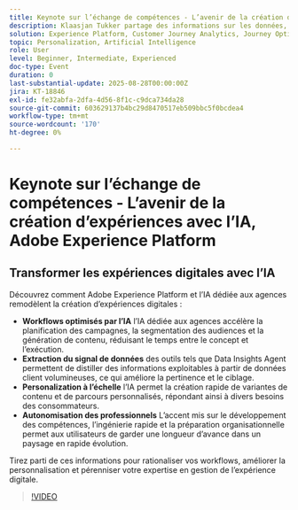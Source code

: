 ```yaml
---
title: Keynote sur l’échange de compétences - L’avenir de la création d’expériences avec l’IA, Adobe Experience Platform
description: Klaasjan Tukker partage des informations sur les données, la personnalisation, la préparation organisationnelle et le rôle des assistants d’IA dans l’accélération de la création d’expériences. Découvrez comment les utilisateurs peuvent maîtriser les invites, tirer profit de l'orchestration des agents et développer leurs compétences pour garder une longueur d'avance.
solution: Experience Platform, Customer Journey Analytics, Journey Optimizer, Real-Time Customer Data Platform
topic: Personalization, Artificial Intelligence
role: User
level: Beginner, Intermediate, Experienced
doc-type: Event
duration: 0
last-substantial-update: 2025-08-28T00:00:00Z
jira: KT-18846
exl-id: fe32abfa-2dfa-4d56-8f1c-c9dca734da28
source-git-commit: 603629137b4bc29d8470517eb509bbc5f0bcdea4
workflow-type: tm+mt
source-wordcount: '170'
ht-degree: 0%

---
```


# Keynote sur l’échange de compétences - L’avenir de la création d’expériences avec l’IA, Adobe Experience Platform

## Transformer les expériences digitales avec l’IA

Découvrez comment Adobe Experience Platform et l’IA dédiée aux agences remodèlent la création d’expériences digitales :

* **Workflows optimisés par l’IA** l’IA dédiée aux agences accélère la planification des campagnes, la segmentation des audiences et la génération de contenu, réduisant le temps entre le concept et l’exécution.
* **Extraction du signal de données** des outils tels que Data Insights Agent permettent de distiller des informations exploitables à partir de données client volumineuses, ce qui améliore la pertinence et le ciblage.
* **Personalization à l’échelle** l’IA permet la création rapide de variantes de contenu et de parcours personnalisés, répondant ainsi à divers besoins des consommateurs.
* **Autonomisation des professionnels** L’accent mis sur le développement des compétences, l’ingénierie rapide et la préparation organisationnelle permet aux utilisateurs de garder une longueur d’avance dans un paysage en rapide évolution.

Tirez parti de ces informations pour rationaliser vos workflows, améliorer la personnalisation et pérenniser votre expertise en gestion de l’expérience digitale.


>[!VIDEO](https://video.tv.adobe.com/v/3471357/?learn=on&enablevpops&captions=fre_fr)

